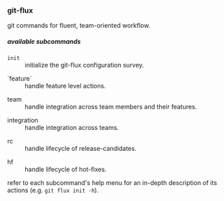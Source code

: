 
### git-flux

git commands for fluent, team-oriented workflow.

##### available subcommands

<dl>
	<dt><code>init</code></dt>
	<dd>initialize the git-flux configuration survey.</dd>
</dl>

<dl>
	<dt>`feature`</dt>
	<dd>handle feature level actions.</dd>
</dl>

<dl>
	<dt>team</dt>
	<dd>handle integration across team members and their features.</dd>
</dl>

<dl>
	<dt>integration</dt>
	<dd>handle integration across teams.</dd>
</dl>

<dl>
	<dt>rc</dt>
	<dd>handle lifecycle of release-candidates.</dd>
</dl>

<dl>
	<dt>hf</dt>
	<dd>handle lifecycle of hot-fixes.</dd>
</dl>

refer to each subcommand's help menu for an in-depth description of its actions (e.g. `git flux init -h`).
 